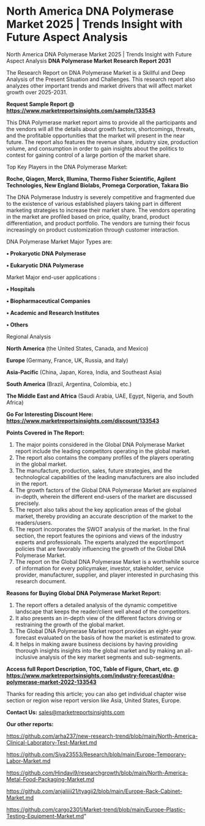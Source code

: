 # North America DNA Polymerase Market 2025 | Trends Insight with Future Aspect Analysis
North America DNA Polymerase Market 2025 | Trends Insight with Future Aspect Analysis
<strong>DNA Polymerase Market Research Report 2031</strong>

The Research Report on DNA Polymerase Market is a Skillful and Deep Analysis of the Present Situation and Challenges. This research report also analyzes other important trends and market drivers that will affect market growth over 2025-2031.

<strong>Request Sample Report @ <a href=https://www.marketreportsinsights.com/sample/133543>https://www.marketreportsinsights.com/sample/133543</a></strong>

This DNA Polymerase market report aims to provide all the participants and the vendors will all the details about growth factors, shortcomings, threats, and the profitable opportunities that the market will present in the near future. The report also features the revenue share, industry size, production volume, and consumption in order to gain insights about the politics to contest for gaining control of a large portion of the market share.

Top Key Players in the DNA Polymerase Market:

<strong>Roche, Qiagen, Merck, Illumina, Thermo Fisher Scientific, Agilent Technologies, New England Biolabs, Promega Corporation, Takara Bio</strong>

The DNA Polymerase Industry is severely competitive and fragmented due to the existence of various established players taking part in different marketing strategies to increase their market share. The vendors operating in the market are profiled based on price, quality, brand, product differentiation, and product portfolio. The vendors are turning their focus increasingly on product customization through customer interaction.

DNA Polymerase Market Major Types are:

<strong>• Prokaryotic DNA Polymerase

• Eukaryotic DNA Polymerase</strong>

Market Major end-user applications :

<strong>• Hospitals

• Biopharmaceutical Companies

• Academic and Research Institutes

• Others</strong>

Regional Analysis

</u><strong><b>North America</b></strong> (the United States, Canada, and Mexico)

<strong><b>Europe </b></strong>(Germany, France, UK, Russia, and Italy)

<strong><b>Asia-Pacific</b></strong> (China, Japan, Korea, India, and Southeast Asia)

<strong><b>South America</b></strong> (Brazil, Argentina, Colombia, etc.)

<strong><b>The Middle East and Africa</b></strong> (Saudi Arabia, UAE, Egypt, Nigeria, and South Africa)

<strong>Go For Interesting Discount Here: <a href=https://www.marketreportsinsights.com/discount/133543>https://www.marketreportsinsights.com/discount/133543</a></strong>

<strong>Points Covered in The Report:</strong>
<ol>
  <li>The major points considered in the Global DNA Polymerase Market report include the leading competitors operating in the global market.</li>
  <li>The report also contains the company profiles of the players operating in the global market.</li>
  <li>The manufacture, production, sales, future strategies, and the technological capabilities of the leading manufacturers are also included in the report.</li>
  <li>The growth factors of the Global DNA Polymerase Market are explained in-depth, wherein the different end-users of the market are discussed precisely.</li>
  <li>The report also talks about the key application areas of the global market, thereby providing an accurate description of the market to the readers/users.</li>
  <li>The report incorporates the SWOT analysis of the market. In the final section, the report features the opinions and views of the industry experts and professionals. The experts analyzed the export/import policies that are favorably influencing the growth of the Global DNA Polymerase Market.</li>
  <li>The report on the Global DNA Polymerase Market is a worthwhile source of information for every policymaker, investor, stakeholder, service provider, manufacturer, supplier, and player interested in purchasing this research document.</li>
</ol>
<strong>Reasons for Buying Global DNA Polymerase Market Report:</strong>

<ol>
  <li>The report offers a detailed analysis of the dynamic competitive landscape that keeps the reader/client well ahead of the competitors.</li>
  <li>It also presents an in-depth view of the different factors driving or restraining the growth of the global market.</li>
  <li>The Global DNA Polymerase Market report provides an eight-year forecast evaluated on the basis of how the market is estimated to grow.</li>
  <li>It helps in making aware business decisions by having providing thorough insights insights into the global market and by making an all-inclusive analysis of the key market segments and sub-segments.</li>
</ol>
<strong>Access full Report Description, TOC, Table of Figure, Chart, etc. @ <a href=https://www.marketreportsinsights.com/industry-forecast/dna-polymerase-market-2022-133543>https://www.marketreportsinsights.com/industry-forecast/dna-polymerase-market-2022-133543</a></strong>


Thanks for reading this article; you can also get individual chapter wise section or region wise report version like Asia, United States, Europe.

<strong>Contact Us:</strong>
sales@marketreportsinsights.com

<strong>Our other reports:</strong>

<a href=https://github.com/arha237/new-research-trend/blob/main/North-America-Clinical-Laboratory-Test-Market.md>https://github.com/arha237/new-research-trend/blob/main/North-America-Clinical-Laboratory-Test-Market.md</a>

<a href=https://github.com/Siya23553/Research/blob/main/Europe-Temporary-Labor-Market.md>https://github.com/Siya23553/Research/blob/main/Europe-Temporary-Labor-Market.md</a>

<a href=https://github.com/Hindavi9/researchgrowth/blob/main/North-America-Metal-Food-Packaging-Market.md>https://github.com/Hindavi9/researchgrowth/blob/main/North-America-Metal-Food-Packaging-Market.md</a>

<a href=https://github.com/anjaliiii21/tyagii2/blob/main/Europe-Rack-Cabinet-Market.md>https://github.com/anjaliiii21/tyagii2/blob/main/Europe-Rack-Cabinet-Market.md</a>

<a href=https://github.com/cargo2301/Market-trend/blob/main/Europe-Plastic-Testing-Equipment-Market.md>https://github.com/cargo2301/Market-trend/blob/main/Europe-Plastic-Testing-Equipment-Market.md</a>"
